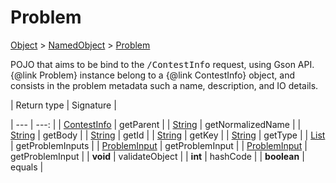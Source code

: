 
# Problem

[Object]() > [NamedObject](nullfr/faylixe/googlecodejam/client/common/NamedObject.md) > [Problem](nullfr/faylixe/googlecodejam/client/webservice/Problem.md)


<p>POJO that aims to be bind to the <tt>/ContestInfo</tt>
 request, using Gson API. {@link Problem} instance belong
 to a {@link ContestInfo} object, and consists in the problem
 metadata such a name, description, and IO details.</p>
| Return type | Signature |

| --- | ---: |
| [ContestInfo](nullfr/faylixe/googlecodejam/client/webservice/ContestInfo.md) | getParent |
| [String]() | getNormalizedName |
| [String]() | getBody |
| [String]() | getId |
| [String]() | getKey |
| [String]() | getType |
| [List]() | getProblemInputs |
| [ProblemInput](nullfr/faylixe/googlecodejam/client/webservice/ProblemInput.md) | getProblemInput |
| [ProblemInput](nullfr/faylixe/googlecodejam/client/webservice/ProblemInput.md) | getProblemInput |
| **void** | validateObject |
| **int** | hashCode |
| **boolean** | equals |
